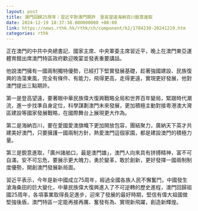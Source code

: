 ```yaml
---
layout: post
title: 澳門回歸25周年｜習近平對澳門期許　登高望遠海納百川銳意進取
date: 2024-12-19 18:37:38.000000000 +08:00
link: https://news.rthk.hk/rthk/ch/component/k2/1784230-20241219.htm
categories: rthk
---
```


正在澳門的中共中央總書記、國家主席、中央軍委主席習近平，晚上在澳門東亞運體育館出席澳門特區政府歡迎晚宴並發表重要講話。

他說澳門擁有一國兩制獨特優勢，已經打下堅實發展基礎，趁著強國建設、民族復興的浩蕩東風，完全有條件、有能力，飛得更高，走得更遠，實現更好發展，他對澳門提出三點期許。

第一是登高望遠，要著眼中華民族偉大復興戰略全局和世界百年變局，緊跟時代潮流，進一步找準自身定位，科學謀劃澳門未來發展，更加積極主動對接粵港澳大灣區建設等國家發展戰略，在國際舞台上展現更大作為。

第二是海納百川，要在愛國愛澳旗幟下更加開放包容，團結聚力，廣納天下英才共建美好澳門，只要擁護一國兩制方針，熱愛澳門這個家園，都是建設澳門的積極力量。

第三是銳意進取，「廣州諸舶口，最是澳門雄」，澳門人向來具有拼搏精神，富不可自滿，安不可忘危，要展示更大魄力，勇於變革，敢於創新，更好發揮一國兩制制度優勢，開創澳門發展新局面。

習近平表示，今年是新中國成立75周年，經過全國各族人民不懈奮鬥，中國發生滄海桑田的巨大變化，中華民族偉大復興進入了不可逆轉的歷史進程，澳門回歸祖國25周年，各項事業取得長足進步，迎來了發展的最好時期，堅信有偉大祖國做堅強後盾，澳門特區一定能再接再厲、奮發有為、實現新飛躍，創造新輝煌。
